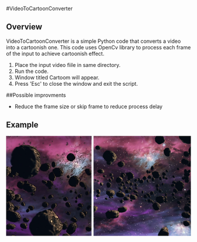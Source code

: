 #VideoToCartoonConverter
## Overview
VideoToCartoonConverter is a simple Python code that converts a video into a cartoonish one. 
This code uses OpenCv library to process each frame of the input to achieve cartoonish effect. 

1. Place the input video fiile in same directory.
2. Run the code.
3. Window titled Cartoom will appear.
4. Press 'Esc' to close the window and exit the script.

##Possible improvments
- Reduce the frame size or skip frame to reduce process delay

## Example 

![Input and Output Comparison](assignment2.png)
